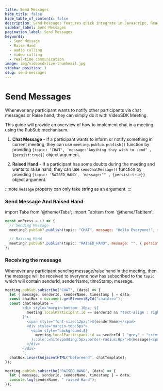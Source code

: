 ```yaml
---
title: Send Messages
hide_title: false
hide_table_of_contents: false
description: Send Messages features quick integrate in Javascript, React JS, Android, IOS, React Native, Flutter with Video SDK to add live video & audio conferencing to your applications.
sidebar_label: Send Messages
pagination_label: Send Messages
keywords:
  - Send Message
  - Raise Hand
  - audio calling
  - video calling
  - real-time communication
image: img/videosdklive-thumbnail.jpg
sidebar_position: 1
slug: send-messages
---
```


# Send Messages

Whenever any participant wants to notify other participants via chat messages or Raise hand, they can simply do it with VideoSDK Meeting.

This guide will provide an overview of how to implement chat in a meeting using the PubSub mechanisum.

1. **Chat Message** - If a participant wants to inform or notify something in current meeting, they can use `meeting.pubSub.publish()` function by providing `{topic: 'CHAT', 'message:"Anything they wish to send" , {persist:true}}` object argument.

2. **Raised Hand** - If a participant has some doubts during the meeting and wants to raise hand, they can use `sendChatMessage()` function by providing `{topic: 'RAISED_HAND', 'message:"" , {persist:true}}` object argument.

:::note
`message` property can only take string as an argument.
:::

### Send Message And Raised Hand

import Tabs from '@theme/Tabs';
import TabItem from '@theme/TabItem';

```js
const onPress = () => {
  // Sending Message
  meeting?.pubSub?.publish(topic: "CHAT", message: "Hello Everyone!", { persist: true })

  // Raising Hand
  meeting?.pubSub?.publish(topic: "RAISED_HAND", message: "", { persist: false })
};
```

### Receiving the message

Whenever any participant sending message/raise hand in the meeting, then the message will be received to everyone how has subscribed to the `topic` which will contain senderId, senderName, timeStamp, message.

```js
meeting.pubSub.subscribe("CHAT", (data) => {
  let { message, senderId, senderName, timestamp } = data;
  const chatBox = document.getElementById("chatArea");
  const chatTemplate = `
        <div style="margin-bottom: 10px; ${
          meeting.localParticipant.id == senderId && "text-align : right"
        }">
          <span style="font-size:12px;">${senderName}</span>
          <div style="margin-top:5px">
            <span style="background:${
              meeting.localParticipant.id == senderId ? "grey" : "crimson"
            };color:white;padding:5px;border-radius:8px">${message}<span>
          </div>
        </div>
        `;
  chatBox.insertAdjacentHTML("beforeend", chatTemplate);
});

meeting.pubSub.subscribe("RAISED_HAND", (data) => {
  let { message, senderId, senderName, timestamp } = data;
  console.log(senderName, " raised Hand");
});
```
